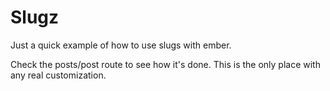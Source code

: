 # Slugz

Just a quick example of how to use slugs with ember.

Check the posts/post route to see how it's done. This is the only place
with any real customization.
